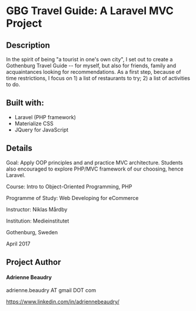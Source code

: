 # GBG Travel Guide: A Laravel MVC Project

## Description

In the spirit of being "a tourist in one's own city", I set out to create a Gothenburg Travel Guide -- for myself, but also for friends, family and acquaintances looking for recommendations. As a first step, because of time restrictions, I focus on 1) a list of restaurants to try; 2) a list of activities to do.

## Built with:
- Laravel (PHP framework)
- Materialize CSS
- JQuery for JavaScript

## Details

Goal: Apply OOP principles and and practice MVC architecture. Students also encouraged to explore PHP/MVC framework of our choosing, hence Laravel.

Course: Intro to Object-Oriented Programming, PHP

Programme of Study: Web Developing for eCommerce

Instructor: Niklas Mårdby

Institution: Medieinstitutet

Gothenburg, Sweden

April 2017



## Project Author


#### Adrienne Beaudry

adrienne.beaudry AT gmail DOT com

https://www.linkedin.com/in/adriennebeaudry/

